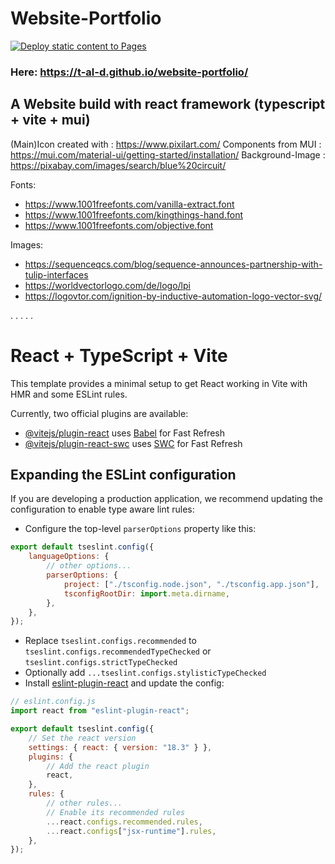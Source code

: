 # Website-Portfolio

[![Deploy static content to Pages](https://github.com/T-Al-D/website-portfolio/actions/workflows/jekyll-gh-pages.yml/badge.svg)](https://github.com/T-Al-D/website-portfolio/actions/workflows/jekyll-gh-pages.yml)

### Here: https://t-al-d.github.io/website-portfolio/

## A Website build with react framework (typescript + vite + mui)

(Main)Icon created with : https://www.pixilart.com/
Components from MUI : https://mui.com/material-ui/getting-started/installation/
Background-Image : https://pixabay.com/images/search/blue%20circuit/

Fonts:

-   https://www.1001freefonts.com/vanilla-extract.font
-   https://www.1001freefonts.com/kingthings-hand.font
-   https://www.1001freefonts.com/objective.font

Images:

-   https://sequenceqcs.com/blog/sequence-announces-partnership-with-tulip-interfaces
-   https://worldvectorlogo.com/de/logo/lpi
-   https://logovtor.com/ignition-by-inductive-automation-logo-vector-svg/

.
.
.
.
.

# React + TypeScript + Vite

This template provides a minimal setup to get React working in Vite with HMR and some ESLint rules.

Currently, two official plugins are available:

-   [@vitejs/plugin-react](https://github.com/vitejs/vite-plugin-react/blob/main/packages/plugin-react/README.md) uses [Babel](https://babeljs.io/) for Fast Refresh
-   [@vitejs/plugin-react-swc](https://github.com/vitejs/vite-plugin-react-swc) uses [SWC](https://swc.rs/) for Fast Refresh

## Expanding the ESLint configuration

If you are developing a production application, we recommend updating the configuration to enable type aware lint rules:

-   Configure the top-level `parserOptions` property like this:

```js
export default tseslint.config({
	languageOptions: {
		// other options...
		parserOptions: {
			project: ["./tsconfig.node.json", "./tsconfig.app.json"],
			tsconfigRootDir: import.meta.dirname,
		},
	},
});
```

-   Replace `tseslint.configs.recommended` to `tseslint.configs.recommendedTypeChecked` or `tseslint.configs.strictTypeChecked`
-   Optionally add `...tseslint.configs.stylisticTypeChecked`
-   Install [eslint-plugin-react](https://github.com/jsx-eslint/eslint-plugin-react) and update the config:

```js
// eslint.config.js
import react from "eslint-plugin-react";

export default tseslint.config({
	// Set the react version
	settings: { react: { version: "18.3" } },
	plugins: {
		// Add the react plugin
		react,
	},
	rules: {
		// other rules...
		// Enable its recommended rules
		...react.configs.recommended.rules,
		...react.configs["jsx-runtime"].rules,
	},
});
```
